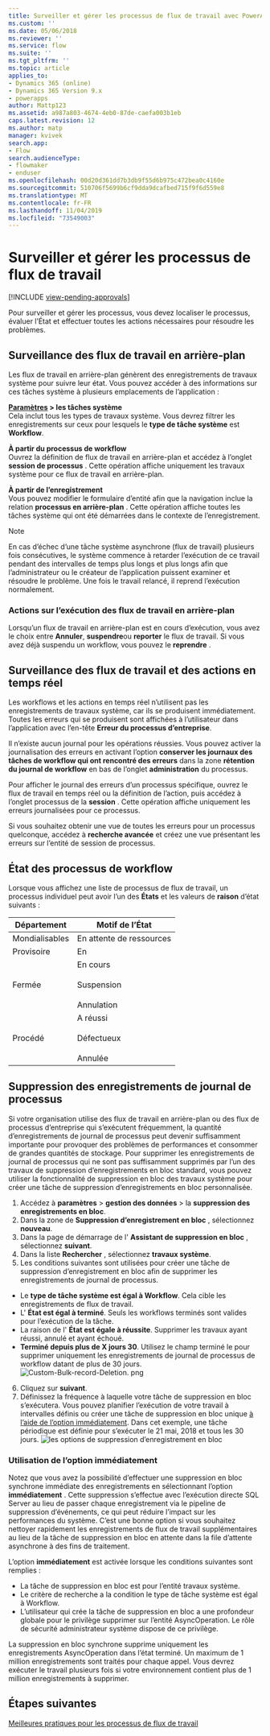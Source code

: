 ```yaml
---
title: Surveiller et gérer les processus de flux de travail avec PowerApps | MicrosoftDocs
ms.custom: ''
ms.date: 05/06/2018
ms.reviewer: ''
ms.service: flow
ms.suite: ''
ms.tgt_pltfrm: ''
ms.topic: article
applies_to:
- Dynamics 365 (online)
- Dynamics 365 Version 9.x
- powerapps
author: Mattp123
ms.assetid: a987a803-4674-4eb0-87de-caefa003b1eb
caps.latest.revision: 12
ms.author: matp
manager: kvivek
search.app:
- Flow
search.audienceType:
- flowmaker
- enduser
ms.openlocfilehash: 00d20d361dd7b3db9f55d6b975c472bea0c4160e
ms.sourcegitcommit: 510706f5699b6cf9dda9dcafbed715f9f6d559e8
ms.translationtype: MT
ms.contentlocale: fr-FR
ms.lasthandoff: 11/04/2019
ms.locfileid: "73549003"
---
```

# <a name="monitor-and-manage-workflow-processes"></a>Surveiller et gérer les processus de flux de travail
[!INCLUDE [view-pending-approvals](includes/cc-rebrand.md)]

Pour surveiller et gérer les processus, vous devez localiser le processus, évaluer l’État et effectuer toutes les actions nécessaires pour résoudre les problèmes.  
  
<a name="BKMK_MonitorAsyncWorkflows"></a>   
## <a name="monitoring-background-workflows"></a>Surveillance des flux de travail en arrière-plan  
 Les flux de travail en arrière-plan génèrent des enregistrements de travaux système pour suivre leur état. Vous pouvez accéder à des informations sur ces tâches système à plusieurs emplacements de l’application :  
  
 **[Paramètres](/powerapps/maker/model-driven-apps/advanced-navigation#settings) > les tâches système**  
 Cela inclut tous les types de travaux système. Vous devrez filtrer les enregistrements sur ceux pour lesquels le **type de tâche système** est **Workflow**.  
  
 **À partir du processus de workflow**  
 Ouvrez la définition de flux de travail en arrière-plan et accédez à l’onglet **session de processus** . Cette opération affiche uniquement les travaux système pour ce flux de travail en arrière-plan.  
  
 **À partir de l’enregistrement**  
 Vous pouvez modifier le formulaire d’entité afin que la navigation inclue la relation **processus en arrière-plan** . Cette opération affiche toutes les tâches système qui ont été démarrées dans le contexte de l’enregistrement.  
  
> [!NOTE]
>  En cas d’échec d’une tâche système asynchrone (flux de travail) plusieurs fois consécutives, le système commence à retarder l’exécution de ce travail pendant des intervalles de temps plus longs et plus longs afin que l’administrateur ou le créateur de l’application puissent examiner et résoudre le problème. Une fois le travail relancé, il reprend l’exécution normalement.  
  
<a name="BKMK_ActionsOnRunningWorkflows"></a>   
### <a name="actions-on-running-background-workflows"></a>Actions sur l’exécution des flux de travail en arrière-plan  
 Lorsqu’un flux de travail en arrière-plan est en cours d’exécution, vous avez le choix entre **Annuler**, **suspendre**ou **reporter** le flux de travail. Si vous avez déjà suspendu un workflow, vous pouvez le **reprendre** .  
  
<a name="BKMK_MonitorSyncWorkflows"></a>   
## <a name="monitoring-real-time-workflows-and-actions"></a>Surveillance des flux de travail et des actions en temps réel  
 Les workflows et les actions en temps réel n’utilisent pas les enregistrements de travaux système, car ils se produisent immédiatement. Toutes les erreurs qui se produisent sont affichées à l’utilisateur dans l’application avec l’en-tête **Erreur du processus d’entreprise**.  
  
 Il n’existe aucun journal pour les opérations réussies. Vous pouvez activer la journalisation des erreurs en activant l’option **conserver les journaux des tâches de workflow qui ont rencontré des erreurs** dans la zone **rétention du journal de workflow** en bas de l’onglet **administration** du processus.  
  
 Pour afficher le journal des erreurs d’un processus spécifique, ouvrez le flux de travail en temps réel ou la définition de l’action, puis accédez à l’onglet processus de la **session** . Cette opération affiche uniquement les erreurs journalisées pour ce processus.  
  
 Si vous souhaitez obtenir une vue de toutes les erreurs pour un processus quelconque, accédez à **recherche avancée** et créez une vue présentant les erreurs sur l’entité de session de processus.  
  
<a name="BKMK_StatusOfWorkflowProcesses"></a>   
## <a name="status-of-workflow-processes"></a>État des processus de workflow  
 Lorsque vous affichez une liste de processus de flux de travail, un processus individuel peut avoir l’un des **États** et les valeurs de **raison** d’état suivants :  
  
|Département|Motif de l’État|  
|-----------|-------------------|  
|Mondialisables|En attente de ressources|  
|Provisoire|En|  
|Fermée|En cours<br /><br /> Suspension<br /><br /> Annulation|  
|Procédé|A réussi<br /><br /> Défectueux<br /><br /> Annulée|  

## <a name="deleting-process-log-records"></a>Suppression des enregistrements de journal de processus

Si votre organisation utilise des flux de travail en arrière-plan ou des flux de processus d’entreprise qui s’exécutent fréquemment, la quantité d’enregistrements de journal de processus peut devenir suffisamment importante pour provoquer des problèmes de performances et consommer de grandes quantités de stockage. Pour supprimer les enregistrements de journal de processus qui ne sont pas suffisamment supprimés par l’un des travaux de suppression d’enregistrements en bloc standard, vous pouvez utiliser la fonctionnalité de suppression en bloc des travaux système pour créer une tâche de suppression d’enregistrements en bloc personnalisée.

1. Accédez à **paramètres** > **gestion des données** > la **suppression des enregistrements en bloc**.
2. Dans la zone de **Suppression d’enregistrement en bloc** , sélectionnez **nouveau**. 
3. Dans la page de démarrage de l' **Assistant de suppression en bloc** , sélectionnez **suivant**.
4. Dans la liste **Rechercher** , sélectionnez **travaux système**.
5. Les conditions suivantes sont utilisées pour créer une tâche de suppression d’enregistrement en bloc afin de supprimer les enregistrements de journal de processus. 
 - Le **type de tâche système est égal à Workflow**. Cela cible les enregistrements de flux de travail. 
 - L' **État est égal à terminé**. Seuls les workflows terminés sont valides pour l’exécution de la tâche.
 - La raison de l' **État est égale à réussite**. Supprimer les travaux ayant réussi, annulé et ayant échoué.
 - **Terminé depuis plus de X jours 30**. Utilisez le champ terminé le pour supprimer uniquement les enregistrements de journal de processus de workflow datant de plus de 30 jours.
 ![Custom-Bulk-record-Deletion. png](media/custom-bulk-record-deletion.png)
6. Cliquez sur **suivant**.
7. Définissez la fréquence à laquelle votre tâche de suppression en bloc s’exécutera. Vous pouvez planifier l’exécution de votre travail à intervalles définis ou créer une tâche de suppression en bloc unique [à l’aide de l’option immédiatement](#using-the-immediately-option). Dans cet exemple, une tâche périodique est définie pour s’exécuter le 21 mai, 2018 et tous les 30 jours. 
![les options de suppression d’enregistrement en bloc](media/custom-bulk-record-delete-options.png)

### <a name="using-the-immediately-option"></a>Utilisation de l’option immédiatement

Notez que vous avez la possibilité d’effectuer une suppression en bloc synchrone immédiate des enregistrements en sélectionnant l’option **immédiatement** . Cette suppression s’effectue avec l’exécution directe SQL Server au lieu de passer chaque enregistrement via le pipeline de suppression d’événements, ce qui peut réduire l’impact sur les performances du système. C’est une bonne option si vous souhaitez nettoyer rapidement les enregistrements de flux de travail supplémentaires au lieu de la tâche de suppression en bloc en attente dans la file d’attente asynchrone à des fins de traitement. 

L’option **immédiatement** est activée lorsque les conditions suivantes sont remplies : 
- La tâche de suppression en bloc est pour l’entité travaux système.
- Le critère de recherche a la condition le type de tâche système est égal à Workflow. 
- L’utilisateur qui crée la tâche de suppression en bloc a une profondeur globale pour le privilège supprimer sur l’entité AsyncOperation. Le rôle de sécurité administrateur système dispose de ce privilège.  

La suppression en bloc synchrone supprime uniquement les enregistrements AsyncOperation dans l’état terminé. Un maximum de 1 million enregistrements sont traités pour chaque appel. Vous devrez exécuter le travail plusieurs fois si votre environnement contient plus de 1 million enregistrements à supprimer.  
  
## <a name="next-steps"></a>Étapes suivantes   
 [Meilleures pratiques pour les processus de flux de travail](best-practices-workflow-processes.md) <br />

